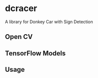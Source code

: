 # dcracer
A library for Donkey Car with Sign Detection


## Open CV


## TensorFlow Models


## Usage
